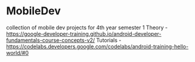 # MobileDev
collection of mobile dev projects for 4th year semester 1
Theory - https://google-developer-training.github.io/android-developer-fundamentals-course-concepts-v2/
Tutorials - https://codelabs.developers.google.com/codelabs/android-training-hello-world/#0
